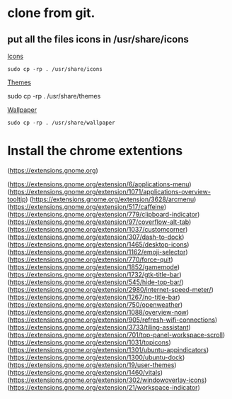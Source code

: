 
# clone from git.

##  put all the files icons in  /usr/share/icons

[Icons](https://github.com/dnyaneshm36/icons.git)

``` sudo cp -rp . /usr/share/icons ```

[Themes](https://github.com/dnyaneshm36/themes.git)

<copy-button> sudo cp -rp . /usr/share/themes </copy-button>


[Wallpaper](https://github.com/dnyaneshm36/wallpaper.git)

``` sudo cp -rp . /usr/share/wallpaper ```

# Install the chrome extentions
(https://extensions.gnome.org)

(https://extensions.gnome.org/extension/6/applications-menu)
(https://extensions.gnome.org/extension/1071/applications-overview-tooltip)
(https://extensions.gnome.org/extension/3628/arcmenu)
(https://extensions.gnome.org/extension/517/caffeine)
(https://extensions.gnome.org/extension/779/clipboard-indicator)
(https://extensions.gnome.org/extension/97/coverflow-alt-tab)
(https://extensions.gnome.org/extension/1037/customcorner)
(https://extensions.gnome.org/extension/307/dash-to-dock)
(https://extensions.gnome.org/extension/1465/desktop-icons)
(https://extensions.gnome.org/extension/1162/emoji-selector)
(https://extensions.gnome.org/extension/770/force-quit)
(https://extensions.gnome.org/extension/1852/gamemode)
(https://extensions.gnome.org/extension/1732/gtk-title-bar)
(https://extensions.gnome.org/extension/545/hide-top-bar/)
(https://extensions.gnome.org/extension/2980/internet-speed-meter/)
(https://extensions.gnome.org/extension/1267/no-title-bar)
(https://extensions.gnome.org/extension/750/openweather)
(https://extensions.gnome.org/extension/1088/overview-now)
(https://extensions.gnome.org/extension/905/refresh-wifi-connections)
(https://extensions.gnome.org/extension/3733/tiling-assistant)
(https://extensions.gnome.org/extension/701/top-panel-workspace-scroll)
(https://extensions.gnome.org/extension/1031/topicons)
(https://extensions.gnome.org/extension/1301/ubuntu-appindicators)
(https://extensions.gnome.org/extension/1300/ubuntu-dock)
(https://extensions.gnome.org/extension/19/user-themes)
(https://extensions.gnome.org/extension/1460/vitals)
(https://extensions.gnome.org/extension/302/windowoverlay-icons)
(https://extensions.gnome.org/extension/21/workspace-indicator)
